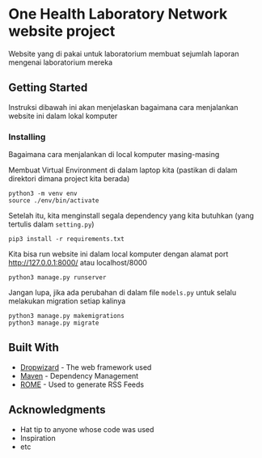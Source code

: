 # One Health Laboratory Network website project

Website yang di pakai untuk laboratorium membuat sejumlah laporan mengenai laboratorium mereka

## Getting Started

Instruksi dibawah ini akan menjelaskan bagaimana cara menjalankan website ini dalam lokal komputer


### Installing

Bagaimana cara menjalankan di local komputer masing-masing

Membuat Virtual Environment di dalam laptop kita (pastikan di dalam direktori dimana project kita berada)

```
python3 -m venv env
source ./env/bin/activate 
```

Setelah itu, kita menginstall segala dependency yang kita butuhkan (yang tertulis dalam `setting.py`)

```
pip3 install -r requirements.txt
```

Kita bisa run website ini dalam local komputer dengan alamat port http://127.0.0.1:8000/ atau localhost/8000

```
python3 manage.py runserver
```

Jangan lupa, jika ada perubahan di dalam file `models.py` untuk selalu melakukan migration setiap kalinya

```
python3 manage.py makemigrations
python3 manage.py migrate
```

## Built With

* [Dropwizard](http://www.dropwizard.io/1.0.2/docs/) - The web framework used
* [Maven](https://maven.apache.org/) - Dependency Management
* [ROME](https://rometools.github.io/rome/) - Used to generate RSS Feeds


## Acknowledgments

* Hat tip to anyone whose code was used
* Inspiration
* etc